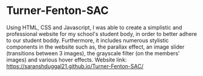 # Turner-Fenton-SAC
Using HTML, CSS and Javascript, I was able to create a simplistic and professional website for my school's student body, in order to 
better adhere to our student boddy. Furthermore, it includes numerous stylistic components in the website such as, 
the parallax effect, an image slider (transitions between 3 images), the grayscale filter (on the members' images) and various
hover effects. Website link: https://saranshduggal21.github.io/Turner-Fenton-SAC/
